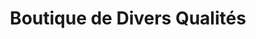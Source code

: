 ---
title: "Boutique de Divers Qualités"
url: /macenta/boutique-de-divers-qualites/
shop: commodité
---